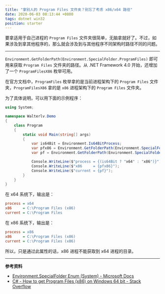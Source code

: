 ```yaml
---
title: "拿别人的 Program Files 文件夹？别忘了考虑 x86/x64 路径"
date: 2020-06-03 08:13:44 +0800
tags: dotnet win32
position: starter
---
```


要拿适用于自己进程的 `Program Files` 文件夹很简单，无脑拿就好了。不过，如果涉及到拿其他程序的，那么就会涉及到与其他程序不同架构时路径不同的问题。

---

`Environment.GetFolderPath(Environment.SpecialFolder.ProgramFiles)` 即可用来获取 `Program Files` 文件夹的路径。从 .NET Framework 4.0 开始，还增加了一个 `ProgramFilesX86` 枚举可用。

在官方文档中，`ProgramFiles` 枚举拿的是当前进程架构下的 `Program Files` 文件夹，`ProgramFilesX86` 拿的是 `x86` 进程架构下的 `Program Files` 文件夹。

为了具体说明，可以用下面的示例程序：

```csharp
using System;

namespace Walterlv.Demo
{
    class Program
    {
        static void Main(string[] args)
        {
            var is64Bit = Environment.Is64BitProcess;
            var pfx86 = Environment.GetFolderPath(Environment.SpecialFolder.ProgramFilesX86);
            var pf = Environment.GetFolderPath(Environment.SpecialFolder.ProgramFiles);

            Console.WriteLine($"process = {(is64Bit ? "x64" : "x86")}");
            Console.WriteLine($"x86     = {pfx86}");
            Console.WriteLine($"current = {pf}");
        }
    }
}
```

在 x64 系统下，输出是：

```ini
process = x64
x86     = C:\Program Files (x86)
current = C:\Program Files
```

在 x86 系统下，输出是：

```ini
process = x86
x86     = C:\Program Files (x86)
current = C:\Program Files (x86)
```

所以，只是通过此属性的话，x86 进程不能获取到 x64 进程的目录。

---

**参考资料**

- [Environment.SpecialFolder Enum (System) - Microsoft Docs](https://docs.microsoft.com/en-us/dotnet/api/system.environment.specialfolder)
- [C# - How to get Program Files (x86) on Windows 64 bit - Stack Overflow](https://stackoverflow.com/questions/194157/c-sharp-how-to-get-program-files-x86-on-windows-64-bit)

